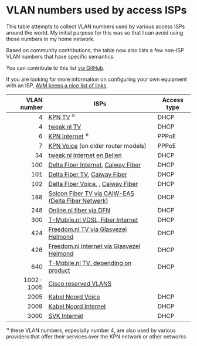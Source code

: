 # VLAN numbers used by access ISPs

This table attempts to collect VLAN numbers used by various access ISPs around the world.
My initial purpose for this was so that I can avoid using those numbers in my home network.

Based on community contributions, the table now also lists a few non-ISP VLAN numbers that have specific semantics.

You can contribute to this list [via GitHub](https://github.com/Habbie/isp-vlans).

If you are looking for more information on configuring your own equipment with an ISP, [AVM keeps a nice list of links](https://nl.avm.de/service/vrije-modemkeuze/).

| VLAN number | ISPs                                                                                                                                                                  | Access type |
|------------:|-----------------------------------------------------------------------------------------------------------------------------------------------------------------------|-------------|
|           4 | [KPN TV](https://www.kpn.com/service/eigen-apparatuur.htm) ¹⁾                                                                                                         | DHCP        |
|           4 | [tweak.nl TV](https://www.tweak.nl/support/apparatuur-configureren.html)                                                                                              | DHCP        |
|           6 | [KPN Internet](https://www.kpn.com/service/eigen-apparatuur.htm) ¹⁾                                                                                                   | PPPoE       |
|           7 | [KPN Voice](https://www.kpn.com/service/eigen-apparatuur.htm) (on older router models)                                                                                | PPPoE       |
|          34 | [tweak.nl Internet en Bellen](https://www.tweak.nl/support/apparatuur-configureren.html)                                                                              | DHCP        |
|         100 | [Delta Fiber Internet](https://www.delta.nl/klantenservice/vrije-modemkeuze/), [Caiway Fiber](https://www.caiway.nl/klantenservice/vrije-modemkeuze)                  | DHCP        |
|         101 | [Delta Fiber TV](https://www.delta.nl/klantenservice/vrije-modemkeuze/), [Caiway Fiber](https://www.caiway.nl/klantenservice/vrije-modemkeuze)                        | DHCP        |
|         102 | [Delta Fiber Voice](https://www.delta.nl/klantenservice/vrije-modemkeuze/), , [Caiway Fiber](https://www.caiway.nl/klantenservice/vrije-modemkeuze)                   | DHCP        |
|         188 | [Solcon Fiber TV via CAIW-EAS (Delta Fiber Netwerk)](https://www.solcon.nl/particulier/internet/eigen-modem-instellen-en-gebruiken/netwerk-specificatie-caiw-eas/)    | DHCP        |
|         248 | [Online.nl fiber via DFN](https://www.online.nl/klantenservice/internet-en-wifi/eigen-apparatuur/)                                                                    | DHCP        |
|         300 | [T-Mobile.nl VDSL, Fiber Internet](https://www.t-mobile.nl/klantenservice/thuis/internet-wifi/installeren/eigen-modem)                                                | DHCP        |
|         424 | [Freedom.nl TV via Glasvezel Helmond](https://helpdesk.freedom.nl/category-detail/algemene-instellingen-eigen-modem#instellingen-voor-de-glasvezelverbindingen)       | DHCP        |
|         426 | [Freedom.nl Internet via Glasvezel Helmond](https://helpdesk.freedom.nl/category-detail/algemene-instellingen-eigen-modem#instellingen-voor-de-glasvezelverbindingen) | DHCP        |
|         640 | [T-Mobile.nl TV, depending on product](https://www.t-mobile.nl/klantenservice/thuis/internet-wifi/installeren/eigen-modem)                                            | DHCP        |
|   1002-1005 | [Cisco reserved VLANS](https://showipprotocols.blogspot.com/2014/04/default-reserved-vlan-cisco-ios-nx-os.html)                                                       |             |
|        2005 | [Kabel Noord Voice](https://www.kabelnoord.nl/service-en-contact/veelgestelde-vragen/internet/welke-gegevens-heb-ik-nodig-als-ik-mijn-eigen-modem-wil-gebruiken)      | DHCP        |
|        2009 | [Kabel Noord Internet](https://www.kabelnoord.nl/service-en-contact/veelgestelde-vragen/internet/welke-gegevens-heb-ik-nodig-als-ik-mijn-eigen-modem-wil-gebruiken)   | DHCP        |
|        3000 | [SVK Internet](https://www.skv.nl/vrije-modem-keuze/)                                                                                                                 | DHCP        |

¹⁾ these VLAN numbers, especially number 4, are also used by various providers that offer their services over the KPN network or other networks
